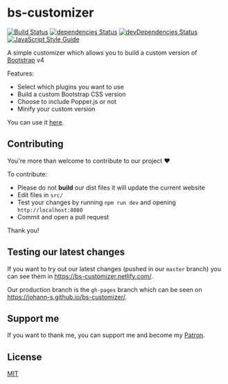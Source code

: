 # bs-customizer

[![Build Status](https://img.shields.io/travis/Johann-S/bs-customizer/master.svg?label=Build%20CI%20Status)](https://travis-ci.org/Johann-S/bs-customizer)
[![dependencies Status](https://img.shields.io/david/Johann-S/bs-customizer.svg)](https://david-dm.org/Johann-S/bs-customizer)
[![devDependencies Status](https://img.shields.io/david/dev/Johann-S/bs-customizer.svg)](https://david-dm.org/Johann-S/bs-customizer?type=dev)
[![JavaScript Style Guide](https://img.shields.io/badge/code_style-standard-brightgreen.svg)](https://standardjs.com/)

A simple customizer which allows you to build a custom version of [Bootstrap](https://getbootstrap.com/) v4

Features:

- Select which plugins you want to use
- Build a custom Bootstrap CSS version
- Choose to include Popper.js or not
- Minify your custom version

You can use it [here](https://johann-s.github.io/bs-customizer/).

## Contributing

You're more than welcome to contribute to our project :heart:

To contribute:

- Please do not **build** our dist files it will update the current website
- Edit files in `src/`
- Test your changes by running `npm run dev` and opening `http://localhost:8080`
- Commit and open a pull request

Thank you!

## Testing our latest changes

If you want to try out our latest changes (pushed in our `master` branch) you can see them in <https://bs-customizer.netlify.com/>.

Our production branch is the `gh-pages` branch which can be seen on <https://johann-s.github.io/bs-customizer/>.

## Support me

If you want to thank me, you can support me and become my [Patron](https://www.patreon.com/jservoire).

## License

[MIT](https://github.com/Johann-S/bs-customizer/blob/master/LICENSE)
